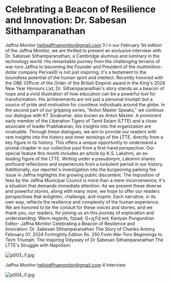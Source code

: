 # Celebrating a Beacon of Resilience and Innovation: Dr. Sabesan Sithamparanathan

Jaffna Monitor
hellojaffnamonitor@gmail.com
3
I
n our February 1st edition of the Jaffna Monitor, we are thrilled to present 
an exclusive interview with Dr. Sabesan Sithamparanathan, a Cambridge 
alumnus and luminary in the technology world. His remarkable journey from 
the challenging terrains of war-torn Jaffna to becoming the Founder and 
President of the multimillion-dollar company PervasID is not just inspiring; 
it's a testament to the boundless potential of the human spirit and intellect.
Recently honored with the OBE (Officer of the Order of the British Empire) 
award in the King's 2024 New Year Honours List, Dr. Sithamparanathan's 
story stands as a beacon of hope and a vivid illustration of how education 
can be a powerful tool for transformation. His achievements are not just 
a personal triumph but a source of pride and motivation for countless 
individuals around the globe.
In the second part of our gripping series, "Anton Master Speaks," we continue 
our dialogue with KT Sivakumar, also known as Anton Master. A prominent 
early member of the Liberation Tigers of Tamil Eelam (LTTE) and a close 
associate of leader Prabhakaran, his insights into the organization are 
invaluable. Through these dialogues, we aim to provide our readers with rare 
insights into the history and inner workings of the LTTE, directly from a key 
figure in its history. This offers a unique opportunity to understand a pivotal 
chapter in our collective past from a first-hand perspective.
Our special feature this month includes an article by K.S. Lakshmi, an ex-
leading figure of the LTTE. Writing under a pseudonym, Lakshmi shares 
profound reflections and experiences from a turbulent period in our history.
Additionally, our reporter's investigation into the burgeoning parking fee 
issue in Jaffna highlights the growing public discontent. The imposition of 
fees by the Jaffna Municipal Council is more than a mere inconvenience; it's a 
situation that demands immediate attention.
As we present these diverse and powerful stories, along with many more, we 
hope to offer our readers perspectives that enlighten, challenge, and inspire. 
Each narrative, in its own way, reflects the resilience and complexity of the 
human experience. We are honored to be the conduit for these voices and 
stories, and we thank you, our readers, for joining us on this journey of 
exploration and understanding.
Warm regards,
fzpad; G+q;Fd;wd;
Kaniyan Pungundran
Editor- Jaffna Monitor
Celebrating a Beacon of Resilience and  
Innovation: Dr. Sabesan Sithamparanathan
The Story of 
Charles Antony
February 01, 2024
Fortnightly Edition
Rs. 250
From War-Torn 
Beginnings to 
Tech Triumph:
The Inspiring Odyssey of 
Dr Sabesan Sithamparanathan
The LTTE's Struggle 
with Nepotism:

![p003_i1.jpg](images_out/003_celebrating_a_beacon_of_resilience_and_innovation_/p003_i1.jpg)

Jaffna Monitor
hellojaffnamonitor@gmail.com
4
Interview

![p004_i1.jpg](images_out/003_celebrating_a_beacon_of_resilience_and_innovation_/p004_i1.jpg)

